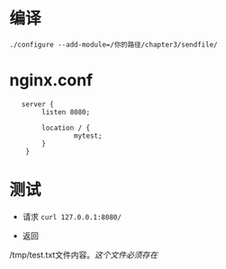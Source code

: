 # 编译

`./configure --add-module=/你的路径/chapter3/sendfile/`
# nginx.conf
```
   server {
        listen 8080;

        location / {
                mytest;
        }
    }
```
# 测试

* 请求 
`curl 127.0.0.1:8080/`

* 返回

/tmp/test.txt文件内容。*这个文件必须存在*
